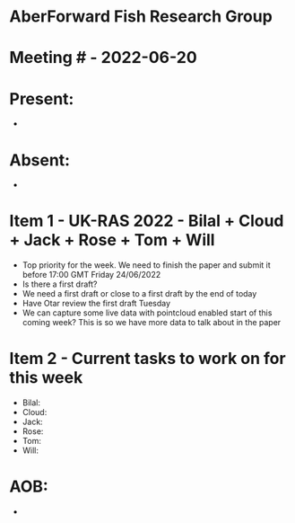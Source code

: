 # AberForward Fish Research Group 

# Meeting # - 2022-06-20

# Present:
* 

# Absent:
* 

# Item 1 - UK-RAS 2022 - Bilal + Cloud + Jack + Rose + Tom + Will
* Top priority for the week. We need to finish the paper and submit it before 17:00 GMT Friday 24/06/2022
* Is there a first draft?
* We need a first draft or close to a first draft by the end of today
* Have Otar review the first draft Tuesday
* We can capture some live data with pointcloud enabled start of this coming week? This is so we have more data to talk about in the paper

# Item 2 - Current tasks to work on for this week 
* Bilal: 
* Cloud:
* Jack:
* Rose:
* Tom:
* Will:

# AOB:
* 
